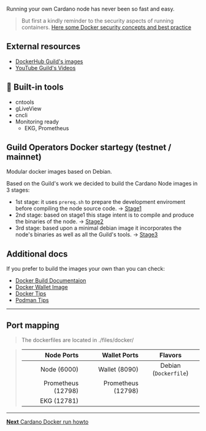 
Running your own Cardano node has never been so fast and easy.

> But first a kindly reminder to the security aspects of running containers. [Here some Docker security concepts and best practice](docker/docker_security.md)

## External resources

- [DockerHub Guild's images](https://hub.docker.com/u/cardanocommunity)
- [YouTube Guild's Videos](https://www.youtube.com/channel/UC1eg3ljUWjIHeU0Vpqicj6A)

## 🔔 Built-in tools

- cntools
- gLiveView
- cncli
- Monitoring ready
  - EKG, Prometheus

## Guild Operators Docker startegy (testnet / mainnet)

Modular docker images based on Debian.

Based on the Guild's work we decided to build the Cardano Node images in 3 stages:

- 1st stage: it uses `prereq.sh` to prepare the development enviroment before compiling the node source code.  -> [Stage1](../files/docker/dockerfile_stage1)
- 2nd stage: based on stage1 this stage intent is to compile and produce the binaries of the node. -> [Stage2](../files/docker/dockerfile_stage2)
- 3rd stage: based upon a minimal debian image it incorporates the node's binaries as well as all the Guild's tools. -> [Stage3](../files/docker/dockerfile_stage3)

## Additional docs

If you prefer to build the images your own than you can check:

- [Docker Build Documentaion](docker/build.md)
- [Docker Wallet Image](docker/wallet.md)
- [Docker Tips](docker/tips.md)
- [Podman Tips](docker/podman.md)

***

## Port mapping

> The dockerfiles are located in ./files/docker/

> Node Ports        |  Wallet Ports      | Flavors
>------------:      | -------------:     | :-------------:
>Node  (6000)       | Wallet (8090)      | Debian (`Dockerfile`)
>Prometheus (12798) | Prometheus (12798) |
>EKG (12781)        |                    |
***

[**Next** Cardano Docker run howto](docker/run.md)